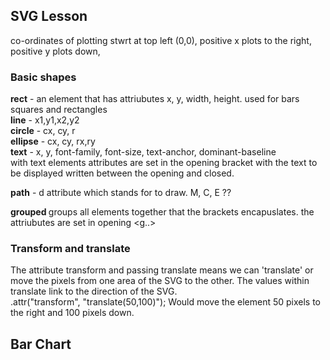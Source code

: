 ## SVG Lesson

co-ordinates of plotting stwrt at top left (0,0),  positive x plots to the right, positive y plots down, 

### Basic shapes 
**rect** - an element that has attriubutes x, y, width, height. used for bars squares and rectangles <br>
**line** - x1,y1,x2,y2 <br>
**circle** - cx, cy, r <br>
**ellipse** - cx, cy, rx,ry <br>
**text** - x, y, font-family, font-size, text-anchor, dominant-baseline <br>
     with text elements attributes are set in the opening bracket with the text to be displayed written between the opening and closed.<br>

**path** - d attribute which stands for to draw. M, C, E ?? <br>

**grouped <g></g>** groups all elements together that the brackets encapuslates. the attriubutes are set in opening <g..> <br>


### Transform and translate 
The attribute transform and passing translate means we can 'translate' or move the pixels from one area of the SVG to the other. The values within translate link to the direction of the SVG. <br>
.attr("transform", "translate(50,100)"); Would move the element 50 pixels to the right and 100 pixels down.


## Bar Chart

##


